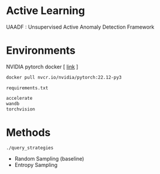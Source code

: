 # Active Learning 

UAADF : Unsupervised Active Anomaly Detection Framework 

# Environments

NVIDIA pytorch docker [ [link](https://docs.nvidia.com/deeplearning/frameworks/pytorch-release-notes/rel-22-12.html#rel-22-12) ]

```bash
docker pull nvcr.io/nvidia/pytorch:22.12-py3
```

`requirements.txt`

```bash
accelerate
wandb
torchvision
```


# Methods

`./query_strategies`

- Random Sampling (baseline)
- Entropy Sampling



